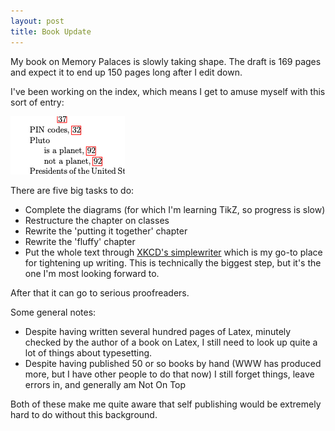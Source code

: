```yaml
--- 
layout: post
title: Book Update
--- 
```


My book on Memory Palaces is slowly taking shape. The draft is 169 pages and expect it to end up 150 pages long after I edit down. 

I've been working on the index, which means I get to amuse myself with this sort of entry: 

<IMG SRC="/assets/images/memorybook/index.png">

There are five big tasks to do:

* Complete the diagrams (for which I'm learning TikZ, so progress is slow) 
* Restructure the chapter on classes
* Rewrite the 'putting it together' chapter
* Rewrite the 'fluffy' chapter
* Put the whole text through [XKCD's simplewriter](https://xkcd.com/simplewriter/) which is my go-to place for tightening up writing. This is technically the biggest step, but it's the one I'm most looking forward to. 

After that it can go to serious proofreaders. 

Some general notes: 

* Despite having written several hundred pages of Latex, minutely checked by the author of a book on Latex, I still need to look up quite a lot of things about typesetting. 
* Despite having published 50 or so books by hand (WWW has produced more, but I have other people to do that now) I still forget things, leave errors in, and generally am Not On Top

Both of these make me quite aware that self publishing would be extremely hard to do without this background. 
